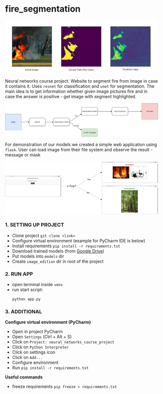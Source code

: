 # fire_segmentation

<img src="pictures/main_updated.jpg" width="800"/>

Neural networks course project. Website to segment fire from image 
in case it contains it. Uses `resnet` for classification 
and `unet` for segmentation. The main idea is to get information
whether given image pictures fire and in case the answer is
positive - get image with segment highlighted.

<img src="pictures/plan.jpg" width="800"/>

For demonstration of our models we created a simple web
application using `flask`. User can load image from their 
file system and observe the result - message or mask

<img src="pictures/website.jpg" width="800"/>

### **1. SETTING UP PROJECT**
- Clone project `git clone <link>`
- Configure virtual environment (example for PyCharm IDE is below)
- Install requirements `pip install -r requirements.txt`
- Download trained models (from [Google Drive](https://drive.google.com/drive/folders/1aSTjtXbVzl8ns48yK4-uO8dzx4ggbZm2?usp=sharing))
- Put models into `models` dir
- Create `image_edition` dir in root of the project

### **2. RUN APP**
- open terminal inside `venv`
- run start script:
    ```bash
    python app.py
    ```

### **3. ADDITIONAL**
**Configure virtual environment (PyCharm)**
- Open in project PyCharm
- Open `Settings` (Ctrl + Alt + S)
- Click on `Project: neural_networks_course_project`
- Click on `Python Interpreter`
- Click on settings icon
- Click on `Add...`
- Configure environment
- Run `pip install -r requirements.txt`

**Useful commands**
- freeze requirements `pip freeze > requirements.txt`
